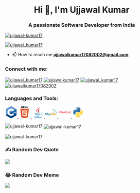 <h1 align="center">Hi 👋, I'm Ujjawal Kumar</h1>
<h3 align="center">A passionate Software Developer from India</h3>

<p align="left"> <a href="https://github.com/ryo-ma/github-profile-trophy"><img src="https://github-profile-trophy.vercel.app/?username=ujjawal-kumar17" alt="ujjawal-kumar17" /></a> </p>

<p align="left"> <a href="https://twitter.com/ujjawal_kumar17" target="blank"><img src="https://img.shields.io/twitter/follow/ujjawal_kumar17?logo=twitter&style=for-the-badge" alt="ujjawal_kumar17" /></a> </p>

- 📫 How to reach me **ujjawalkumar17082002@gmail.com**

<h3 align="left">Connect with me:</h3>
<p align="left">
<a href="https://twitter.com/ujjawal_kumar17" target="blank"><img align="center" src="https://raw.githubusercontent.com/rahuldkjain/github-profile-readme-generator/master/src/images/icons/Social/twitter.svg" alt="ujjawal_kumar17" height="30" width="40" /></a>
<a href="https://linkedin.com/in/ujjawalkumar17" target="blank"><img align="center" src="https://raw.githubusercontent.com/rahuldkjain/github-profile-readme-generator/master/src/images/icons/Social/linked-in-alt.svg" alt="ujjawalkumar17" height="30" width="40" /></a>
<a href="https://instagram.com/ujjawal_kumar17" target="blank"><img align="center" src="https://raw.githubusercontent.com/rahuldkjain/github-profile-readme-generator/master/src/images/icons/Social/instagram.svg" alt="ujjawal_kumar17" height="30" width="40" /></a>
<a href="https://www.leetcode.com/ujjawalkumar17082002" target="blank"><img align="center" src="https://raw.githubusercontent.com/rahuldkjain/github-profile-readme-generator/master/src/images/icons/Social/leet-code.svg" alt="ujjawalkumar17082002" height="30" width="40" /></a>
</p>

<h3 align="left">Languages and Tools:</h3>
<p align="left"> <a href="https://www.w3schools.com/cpp/" target="_blank" rel="noreferrer"> <img src="https://raw.githubusercontent.com/devicons/devicon/master/icons/cplusplus/cplusplus-original.svg" alt="cplusplus" width="40" height="40"/> </a> <a href="https://www.w3.org/html/" target="_blank" rel="noreferrer"> <img src="https://raw.githubusercontent.com/devicons/devicon/master/icons/html5/html5-original-wordmark.svg" alt="html5" width="40" height="40"/> </a> <a href="https://www.java.com" target="_blank" rel="noreferrer"> <img src="https://raw.githubusercontent.com/devicons/devicon/master/icons/java/java-original.svg" alt="java" width="40" height="40"/> </a> <a href="https://www.mysql.com/" target="_blank" rel="noreferrer"> <img src="https://raw.githubusercontent.com/devicons/devicon/master/icons/mysql/mysql-original-wordmark.svg" alt="mysql" width="40" height="40"/> </a> <a href="https://www.oracle.com/" target="_blank" rel="noreferrer"> <img src="https://raw.githubusercontent.com/devicons/devicon/master/icons/oracle/oracle-original.svg" alt="oracle" width="40" height="40"/> </a> <a href="https://www.python.org" target="_blank" rel="noreferrer"> <img src="https://raw.githubusercontent.com/devicons/devicon/master/icons/python/python-original.svg" alt="python" width="40" height="40"/> </a> </p>

<p><img align="left" src="https://github-readme-stats.vercel.app/api/top-langs?username=ujjawal-kumar17&show_icons=true&locale=en&layout=compact" alt="ujjawal-kumar17" /></p>

<p>&nbsp;<img align="center" src="https://github-readme-stats.vercel.app/api?username=ujjawal-kumar17&show_icons=true&locale=en" alt="ujjawal-kumar17" /></p>

<p><img align="center" src="https://github-readme-streak-stats.herokuapp.com/?user=ujjawal-kumar17&" alt="ujjawal-kumar17" /></p>

### ✍️ Random Dev Quote
![](https://quotes-github-readme.vercel.app/api?type=horizontal&theme=radical)



### 😂 Random Dev Meme
<img src='https://randommeme-five.vercel.app/' style="height: 400px;"/>

